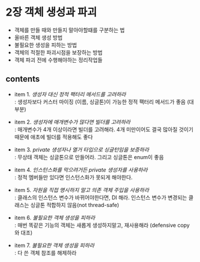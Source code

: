 <h1>2장 객체 생성과 파괴</h1>


- 객체를 만들 때와 만들지 말아야할떄를 구분하는 법  
- 올바른 객체 생성 방법  
- 불필요한 생성을 피하는 방법  
- 객체의 적절한 파괴시점을 보장하는 방법  
- 객체 파괴 전에 수행해야하는 정리작업들
  

<h2>contents</h2>
  
- item 1. _생성자 대신 정적 팩터리 메서드를 고려하라_  
  &#58; 생성자보다 커스터 마이징 (이름, 싱글톤)이 가능한 정적 팩터리 메서드가 좋음 (대부분)  
    

- item 2. _생성자에 매개변수가 많다면 빌더를 고려하라_  
  &#58; 매개변수가 4개 이상이라면 빌더를 고려해라. 4개 미만이어도 결국 많아질 것이기 때문에 애초에 빌더를 적용해도 좋다    
  

- item 3. _private 생성자나 열거 타입으로 싱글턴임을 보증하라_  
  &#58; 무상태 객체는 싱글톤으로 만들어라. 그리고 싱글톤은 enum이 좋음    


- item 4. _인스턴스화를 막으려거든 private 생성자를 사용하라_   
 &#58; 정적 멤버들만 있다면 인스턴스화가 못되게 해야한다.  


- item 5. _자원을 직접 명시하지 말고 의존 객체 주입을 사용하라_  
  &#58; 클래스의 인스턴스 변수가 바뀌어야한다면, DI 해라. 인스턴스 변수가 변경되는 클래스는 싱글톤 적합하지 않음(not thread-safe)  


- item 6. _불필요한 객체 생성을 피하라_  
  &#58; 매번 똑같은 기능의 객체는 새롭게 생성하지말고, 재사용해라 (defensive copy와 대조)  


- item 7. _불필요한 객체 생성을 피하라_  
  &#58; 다 쓴 객체 참조를 해제하라 






